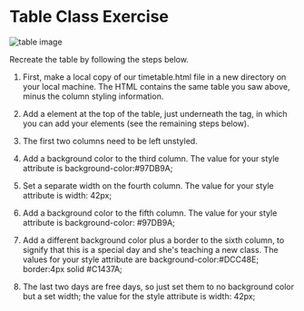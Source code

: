 # Table Class Exercise

![table image](https://github.com/generation-org/INTRO-WEB/blob/master/INTRO-WEB-4%20-%20Advanced%20HTML/Table%20Class%20Exercise/Table%20Example.png)

Recreate the table by following the steps below.

1. First, make a local copy of our timetable.html file in a new directory on your local machine. The HTML contains the same table you saw above, minus the column styling information.

2. Add a <colgroup> element at the top of the table, just underneath the <table> tag, in which you can add your <col> elements (see the remaining steps below).

3. The first two columns need to be left unstyled.

4. Add a background color to the third column. The value for your style attribute is background-color:#97DB9A;

5. Set a separate width on the fourth column. The value for your style attribute is width: 42px;

6. Add a background color to the fifth column. The value for your style attribute is background-color: #97DB9A;

7. Add a different background color plus a border to the sixth column, to signify that this is a special day and she's teaching a new class. The values for your style attribute are background-color:#DCC48E; border:4px solid #C1437A;

8. The last two days are free days, so just set them to no background color but a set width; the value for the style attribute is width: 42px;
